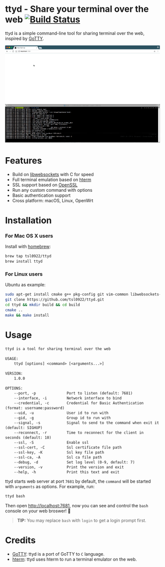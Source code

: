# ttyd - Share your terminal over the web [![Build Status](https://travis-ci.org/tsl0922/ttyd.svg?branch=master)](https://travis-ci.org/tsl0922/ttyd)

ttyd is a simple command-line tool for sharing terminal over the web, inspired by [GoTTY](https://github.com/yudai/gotty).

![screenshot](screenshot.gif)

# Features

- Build on [libwebsockets](https://libwebsockets.org) with C for speed
- Full terminal emulation based on [hterm](https://chromium.googlesource.com/apps/libapps/+/HEAD/hterm)
- SSL support based on [OpenSSL](https://www.openssl.org)
- Run any custom command with options
- Basic authentication support
- Cross platform: macOS, Linux, OpenWrt

# Installation

### For Mac OS X users

Install with [homebrew](http://brew.sh):

```bash
brew tap tsl0922/ttyd
brew install ttyd
```

### For Linux users

Ubuntu as example:

```bash
sudo apt-get install cmake g++ pkg-config git vim-common libwebsockets-dev libjson-c-dev libssl-dev
git clone https://github.com/tsl0922/ttyd.git
cd ttyd && mkdir build && cd build
cmake ..
make && make install
```

# Usage

```
ttyd is a tool for sharing terminal over the web

USAGE:
    ttyd [options] <command> [<arguments...>]

VERSION:
    1.0.0

OPTIONS:
    --port, -p              Port to listen (default: 7681)
    --interface, -i         Network interface to bind
    --credential, -c        Credential for Basic Authentication (format: username:password)
    --uid, -u               User id to run with
    --gid, -g               Group id to run with
    --signal, -s            Signal to send to the command when exit it (default: SIGHUP)
    --reconnect, -r         Time to reconnect for the client in seconds (default: 10)
    --ssl, -S               Enable ssl
    --ssl-cert, -C          Ssl certificate file path
    --ssl-key, -K           Ssl key file path
    --ssl-ca, -A            Ssl ca file path
    --debug, -d             Set log level (0-9, default: 7)
    --version, -v           Print the version and exit
    --help, -h              Print this text and exit
```

ttyd starts web server at port `7681` by default, the `command` will be started with `arguments` as options. For example, run:

```bash
ttyd bash
```
Then open <http://localhost:7681>, now you can see and control the `bash` console on your web broswer! :tada: 

> **TIP:** You may replace `bash` with `login` to get a login prompt first.

# Credits

- [GoTTY](https://github.com/yudai/gotty): ttyd is a port of GoTTY to `C` language.
- [hterm](https://chromium.googlesource.com/apps/libapps/+/HEAD/hterm): ttyd uses hterm to run a terminal emulator on the web.